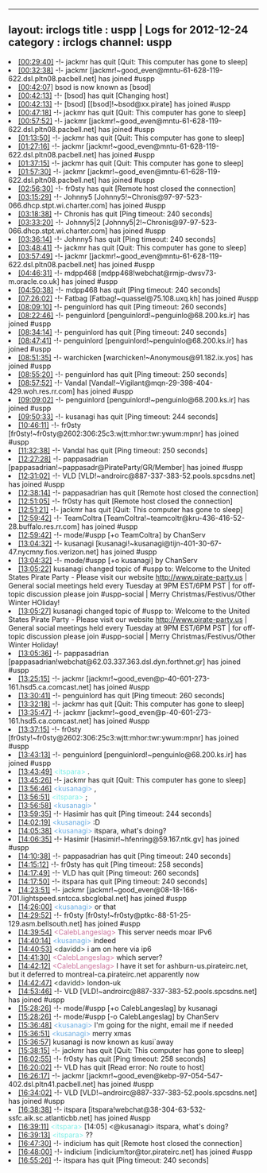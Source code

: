 
---
layout: irclogs
title : uspp | Logs for 2012-12-24
category : irclogs
channel: uspp
---
<li class="logitem"><a href="#00:29:40" name="00:29:40" class="time">[00:29:40]</a> -!- <span class="quit">jackmr</span> has quit [Quit: This computer has gone to sleep] </li>
<li class="logitem"><a href="#00:32:38" name="00:32:38" class="time">[00:32:38]</a> -!- <span class="join">jackmr</span> [jackmr!~good_even@mntu-61-628-119-622.dsl.pltn08.pacbell.net] has joined #uspp </li>
<li class="logitem"><a href="#00:42:07" name="00:42:07" class="time">[00:42:07]</a> <span class="nick">bsod</span> is now known as <span class="nick">[bsod]</span> </li>
<li class="logitem"><a href="#00:42:13" name="00:42:13" class="time">[00:42:13]</a> -!- <span class="quit">[bsod]</span> has quit [Changing host] </li>
<li class="logitem"><a href="#00:42:13" name="00:42:13" class="time">[00:42:13]</a> -!- <span class="join">[bsod]</span> [[bsod]!~bsod@xx.pirate] has joined #uspp </li>
<li class="logitem"><a href="#00:47:18" name="00:47:18" class="time">[00:47:18]</a> -!- <span class="quit">jackmr</span> has quit [Quit: This computer has gone to sleep] </li>
<li class="logitem"><a href="#00:57:52" name="00:57:52" class="time">[00:57:52]</a> -!- <span class="join">jackmr</span> [jackmr!~good_even@mntu-61-628-119-622.dsl.pltn08.pacbell.net] has joined #uspp </li>
<li class="logitem"><a href="#01:13:50" name="01:13:50" class="time">[01:13:50]</a> -!- <span class="quit">jackmr</span> has quit [Quit: This computer has gone to sleep] </li>
<li class="logitem"><a href="#01:27:16" name="01:27:16" class="time">[01:27:16]</a> -!- <span class="join">jackmr</span> [jackmr!~good_even@mntu-61-628-119-622.dsl.pltn08.pacbell.net] has joined #uspp </li>
<li class="logitem"><a href="#01:37:15" name="01:37:15" class="time">[01:37:15]</a> -!- <span class="quit">jackmr</span> has quit [Quit: This computer has gone to sleep] </li>
<li class="logitem"><a href="#01:57:30" name="01:57:30" class="time">[01:57:30]</a> -!- <span class="join">jackmr</span> [jackmr!~good_even@mntu-61-628-119-622.dsl.pltn08.pacbell.net] has joined #uspp </li>
<li class="logitem"><a href="#02:56:30" name="02:56:30" class="time">[02:56:30]</a> -!- <span class="quit">fr0sty</span> has quit [Remote host closed the connection] </li>
<li class="logitem"><a href="#03:15:29" name="03:15:29" class="time">[03:15:29]</a> -!- <span class="join">Johnny5</span> [Johnny5!~Chronis@97-97-523-066.dhcp.stpt.wi.charter.com] has joined #uspp </li>
<li class="logitem"><a href="#03:18:38" name="03:18:38" class="time">[03:18:38]</a> -!- <span class="quit">Chronis</span> has quit [Ping timeout: 240 seconds] </li>
<li class="logitem"><a href="#03:33:20" name="03:33:20" class="time">[03:33:20]</a> -!- <span class="join">Johnny5|2</span> [Johnny5|2!~Chronis@97-97-523-066.dhcp.stpt.wi.charter.com] has joined #uspp </li>
<li class="logitem"><a href="#03:36:14" name="03:36:14" class="time">[03:36:14]</a> -!- <span class="quit">Johnny5</span> has quit [Ping timeout: 240 seconds] </li>
<li class="logitem"><a href="#03:48:41" name="03:48:41" class="time">[03:48:41]</a> -!- <span class="quit">jackmr</span> has quit [Quit: This computer has gone to sleep] </li>
<li class="logitem"><a href="#03:57:49" name="03:57:49" class="time">[03:57:49]</a> -!- <span class="join">jackmr</span> [jackmr!~good_even@mntu-61-628-119-622.dsl.pltn08.pacbell.net] has joined #uspp </li>
<li class="logitem"><a href="#04:46:31" name="04:46:31" class="time">[04:46:31]</a> -!- <span class="join">mdpp468</span> [mdpp468!webchat@rmjp-dwsv73-m.oracle.co.uk] has joined #uspp </li>
<li class="logitem"><a href="#04:50:38" name="04:50:38" class="time">[04:50:38]</a> -!- <span class="quit">mdpp468</span> has quit [Ping timeout: 240 seconds] </li>
<li class="logitem"><a href="#07:26:02" name="07:26:02" class="time">[07:26:02]</a> -!- <span class="join">Fatbag</span> [Fatbag!~quassel@75.108.uxq.kh] has joined #uspp </li>
<li class="logitem"><a href="#08:09:10" name="08:09:10" class="time">[08:09:10]</a> -!- <span class="quit">penguinlord</span> has quit [Ping timeout: 260 seconds] </li>
<li class="logitem"><a href="#08:22:46" name="08:22:46" class="time">[08:22:46]</a> -!- <span class="join">penguinlord</span> [penguinlord!~penguinlo@68.200.ks.ir] has joined #uspp </li>
<li class="logitem"><a href="#08:34:14" name="08:34:14" class="time">[08:34:14]</a> -!- <span class="quit">penguinlord</span> has quit [Ping timeout: 240 seconds] </li>
<li class="logitem"><a href="#08:47:41" name="08:47:41" class="time">[08:47:41]</a> -!- <span class="join">penguinlord</span> [penguinlord!~penguinlo@68.200.ks.ir] has joined #uspp </li>
<li class="logitem"><a href="#08:51:35" name="08:51:35" class="time">[08:51:35]</a> -!- <span class="join">warchicken</span> [warchicken!~Anonymous@91.182.ix.yos] has joined #uspp </li>
<li class="logitem"><a href="#08:55:20" name="08:55:20" class="time">[08:55:20]</a> -!- <span class="quit">penguinlord</span> has quit [Ping timeout: 250 seconds] </li>
<li class="logitem"><a href="#08:57:52" name="08:57:52" class="time">[08:57:52]</a> -!- <span class="join">Vandal</span> [Vandal!~Vigilant@mqn-29-398-404-429.woh.res.rr.com] has joined #uspp </li>
<li class="logitem"><a href="#09:09:02" name="09:09:02" class="time">[09:09:02]</a> -!- <span class="join">penguinlord</span> [penguinlord!~penguinlo@68.200.ks.ir] has joined #uspp </li>
<li class="logitem"><a href="#09:50:33" name="09:50:33" class="time">[09:50:33]</a> -!- <span class="quit">kusanagi</span> has quit [Ping timeout: 244 seconds] </li>
<li class="logitem"><a href="#10:46:11" name="10:46:11" class="time">[10:46:11]</a> -!- <span class="join">fr0sty</span> [fr0sty!~fr0sty@2602:306:25c3:wjtt:mhor:twr:ywum:mpnr] has joined #uspp </li>
<li class="logitem"><a href="#11:32:38" name="11:32:38" class="time">[11:32:38]</a> -!- <span class="quit">Vandal</span> has quit [Ping timeout: 250 seconds] </li>
<li class="logitem"><a href="#12:27:28" name="12:27:28" class="time">[12:27:28]</a> -!- <span class="join">pappasadrian</span> [pappasadrian!~pappasadr@PirateParty/GR/Member] has joined #uspp </li>
<li class="logitem"><a href="#12:31:02" name="12:31:02" class="time">[12:31:02]</a> -!- <span class="join">VLD</span> [VLD!~androirc@887-337-383-52.pools.spcsdns.net] has joined #uspp </li>
<li class="logitem"><a href="#12:38:14" name="12:38:14" class="time">[12:38:14]</a> -!- <span class="quit">pappasadrian</span> has quit [Remote host closed the connection] </li>
<li class="logitem"><a href="#12:51:05" name="12:51:05" class="time">[12:51:05]</a> -!- <span class="quit">fr0sty</span> has quit [Remote host closed the connection] </li>
<li class="logitem"><a href="#12:51:21" name="12:51:21" class="time">[12:51:21]</a> -!- <span class="quit">jackmr</span> has quit [Quit: This computer has gone to sleep] </li>
<li class="logitem"><a href="#12:59:42" name="12:59:42" class="time">[12:59:42]</a> -!- <span class="join">TeamColtra</span> [TeamColtra!~teamcoltr@kru-436-416-52-28.buffalo.res.rr.com] has joined #uspp </li>
<li class="logitem"><a href="#12:59:42" name="12:59:42" class="time">[12:59:42]</a> -!- mode/<span class="mode">#uspp</span> [+o TeamColtra] by ChanServ </li>
<li class="logitem"><a href="#13:04:32" name="13:04:32" class="time">[13:04:32]</a> -!- <span class="join">kusanagi</span> [kusanagi!~kusanagi@tijn-401-30-67-47.nycmny.fios.verizon.net] has joined #uspp </li>
<li class="logitem"><a href="#13:04:32" name="13:04:32" class="time">[13:04:32]</a> -!- mode/<span class="mode">#uspp</span> [+o kusanagi] by ChanServ </li>
<li class="logitem"><a href="#13:05:22" name="13:05:22" class="time">[13:05:22]</a> <span class="topic">kusanagi</span> changed topic of <span class="topic">#uspp</span> to: Welcome to the United States Pirate Party - Please visit our website <a href="http://www.pirate-party.us" target="_blank">http://www.pirate-party.us</a> | General social meetings held every Tuesday at 9PM EST/6PM PST | for off-topic discussion please join #uspp-social | Merry Christmas/Festivus/Other Winter HOliday! </li>
<li class="logitem"><a href="#13:05:27" name="13:05:27" class="time">[13:05:27]</a> <span class="topic">kusanagi</span> changed topic of <span class="topic">#uspp</span> to: Welcome to the United States Pirate Party - Please visit our website <a href="http://www.pirate-party.us" target="_blank">http://www.pirate-party.us</a> | General social meetings held every Tuesday at 9PM EST/6PM PST | for off-topic discussion please join #uspp-social | Merry Christmas/Festivus/Other Winter Holiday! </li>
<li class="logitem"><a href="#13:05:36" name="13:05:36" class="time">[13:05:36]</a> -!- <span class="join">pappasadrian</span> [pappasadrian!webchat@62.03.337.363.dsl.dyn.forthnet.gr] has joined #uspp </li>
<li class="logitem"><a href="#13:25:15" name="13:25:15" class="time">[13:25:15]</a> -!- <span class="join">jackmr</span> [jackmr!~good_even@p-40-601-273-161.hsd5.ca.comcast.net] has joined #uspp </li>
<li class="logitem"><a href="#13:30:41" name="13:30:41" class="time">[13:30:41]</a> -!- <span class="quit">penguinlord</span> has quit [Ping timeout: 260 seconds] </li>
<li class="logitem"><a href="#13:32:18" name="13:32:18" class="time">[13:32:18]</a> -!- <span class="quit">jackmr</span> has quit [Quit: This computer has gone to sleep] </li>
<li class="logitem"><a href="#13:35:47" name="13:35:47" class="time">[13:35:47]</a> -!- <span class="join">jackmr</span> [jackmr!~good_even@p-40-601-273-161.hsd5.ca.comcast.net] has joined #uspp </li>
<li class="logitem"><a href="#13:37:15" name="13:37:15" class="time">[13:37:15]</a> -!- <span class="join">fr0sty</span> [fr0sty!~fr0sty@2602:306:25c3:wjtt:mhor:twr:ywum:mpnr] has joined #uspp </li>
<li class="logitem"><a href="#13:43:13" name="13:43:13" class="time">[13:43:13]</a> -!- <span class="join">penguinlord</span> [penguinlord!~penguinlo@68.200.ks.ir] has joined #uspp </li>
<li class="logitem"><a href="#13:43:49" name="13:43:49" class="time">[13:43:49]</a> <span class="person" style="color:#7deee6">&lt;itspara&gt;</span>             . </li>
<li class="logitem"><a href="#13:45:26" name="13:45:26" class="time">[13:45:26]</a> -!- <span class="quit">jackmr</span> has quit [Quit: This computer has gone to sleep] </li>
<li class="logitem"><a href="#13:56:46" name="13:56:46" class="time">[13:56:46]</a> <span class="person" style="color:#6aace3">&lt;kusanagi&gt;</span> , </li>
<li class="logitem"><a href="#13:56:51" name="13:56:51" class="time">[13:56:51]</a> <span class="person" style="color:#7deee6">&lt;itspara&gt;</span> ; </li>
<li class="logitem"><a href="#13:56:58" name="13:56:58" class="time">[13:56:58]</a> <span class="person" style="color:#6aace3">&lt;kusanagi&gt;</span> ' </li>
<li class="logitem"><a href="#13:59:35" name="13:59:35" class="time">[13:59:35]</a> -!- <span class="quit">Hasimir</span> has quit [Ping timeout: 244 seconds] </li>
<li class="logitem"><a href="#14:02:19" name="14:02:19" class="time">[14:02:19]</a> <span class="person" style="color:#6aace3">&lt;kusanagi&gt;</span> :D </li>
<li class="logitem"><a href="#14:05:38" name="14:05:38" class="time">[14:05:38]</a> <span class="person" style="color:#6aace3">&lt;kusanagi&gt;</span> itspara, what's doing? </li>
<li class="logitem"><a href="#14:06:35" name="14:06:35" class="time">[14:06:35]</a> -!- <span class="join">Hasimir</span> [Hasimir!~hfenring@59.167.ntk.gv] has joined #uspp </li>
<li class="logitem"><a href="#14:10:38" name="14:10:38" class="time">[14:10:38]</a> -!- <span class="quit">pappasadrian</span> has quit [Ping timeout: 240 seconds] </li>
<li class="logitem"><a href="#14:15:12" name="14:15:12" class="time">[14:15:12]</a> -!- <span class="quit">fr0sty</span> has quit [Ping timeout: 258 seconds] </li>
<li class="logitem"><a href="#14:17:49" name="14:17:49" class="time">[14:17:49]</a> -!- <span class="quit">VLD</span> has quit [Ping timeout: 260 seconds] </li>
<li class="logitem"><a href="#14:17:50" name="14:17:50" class="time">[14:17:50]</a> -!- <span class="quit">itspara</span> has quit [Ping timeout: 240 seconds] </li>
<li class="logitem"><a href="#14:23:51" name="14:23:51" class="time">[14:23:51]</a> -!- <span class="join">jackmr</span> [jackmr!~good_even@08-18-166-701.lightspeed.sntcca.sbcglobal.net] has joined #uspp </li>
<li class="logitem"><a href="#14:26:00" name="14:26:00" class="time">[14:26:00]</a> <span class="person" style="color:#6aace3">&lt;kusanagi&gt;</span> or that </li>
<li class="logitem"><a href="#14:29:52" name="14:29:52" class="time">[14:29:52]</a> -!- <span class="join">fr0sty</span> [fr0sty!~fr0sty@ptkc-88-51-25-129.asm.bellsouth.net] has joined #uspp </li>
<li class="logitem"><a href="#14:39:54" name="14:39:54" class="time">[14:39:54]</a> <span class="person" style="color:#cc749c">&lt;CalebLangeslag&gt;</span> This server needs moar IPv6 </li>
<li class="logitem"><a href="#14:40:14" name="14:40:14" class="time">[14:40:14]</a> <span class="person" style="color:#6aace3">&lt;kusanagi&gt;</span> indeed </li>
<li class="logitem"><a href="#14:40:53" name="14:40:53" class="time">[14:40:53]</a> <span class="person" style="color:#2d3f2f">&lt;davidd&gt;</span> i am on here via ip6 </li>
<li class="logitem"><a href="#14:41:30" name="14:41:30" class="time">[14:41:30]</a> <span class="person" style="color:#cc749c">&lt;CalebLangeslag&gt;</span> which server? </li>
<li class="logitem"><a href="#14:42:12" name="14:42:12" class="time">[14:42:12]</a> <span class="person" style="color:#cc749c">&lt;CalebLangeslag&gt;</span> I have it set for ashburn-us.pirateirc.net, but it deferred to montreal-ca.pirateirc.net apparently now </li>
<li class="logitem"><a href="#14:42:47" name="14:42:47" class="time">[14:42:47]</a> <span class="person" style="color:#2d3f2f">&lt;davidd&gt;</span> london-uk </li>
<li class="logitem"><a href="#14:53:46" name="14:53:46" class="time">[14:53:46]</a> -!- <span class="join">VLD</span> [VLD!~androirc@887-337-383-52.pools.spcsdns.net] has joined #uspp </li>
<li class="logitem"><a href="#15:28:26" name="15:28:26" class="time">[15:28:26]</a> -!- mode/<span class="mode">#uspp</span> [+o CalebLangeslag] by kusanagi </li>
<li class="logitem"><a href="#15:28:26" name="15:28:26" class="time">[15:28:26]</a> -!- mode/<span class="mode">#uspp</span> [-o CalebLangeslag] by ChanServ </li>
<li class="logitem"><a href="#15:36:48" name="15:36:48" class="time">[15:36:48]</a> <span class="person" style="color:#6aace3">&lt;kusanagi&gt;</span> I'm going for the night, email me if needed </li>
<li class="logitem"><a href="#15:36:51" name="15:36:51" class="time">[15:36:51]</a> <span class="person" style="color:#6aace3">&lt;kusanagi&gt;</span> merry xmas </li>
<li class="logitem"><a href="#15:36:57" name="15:36:57" class="time">[15:36:57]</a> <span class="nick">kusanagi</span> is now known as <span class="nick">kusi`away</span> </li>
<li class="logitem"><a href="#15:38:15" name="15:38:15" class="time">[15:38:15]</a> -!- <span class="quit">jackmr</span> has quit [Quit: This computer has gone to sleep] </li>
<li class="logitem"><a href="#16:02:55" name="16:02:55" class="time">[16:02:55]</a> -!- <span class="quit">fr0sty</span> has quit [Ping timeout: 258 seconds] </li>
<li class="logitem"><a href="#16:20:02" name="16:20:02" class="time">[16:20:02]</a> -!- <span class="quit">VLD</span> has quit [Read error: No route to host] </li>
<li class="logitem"><a href="#16:26:17" name="16:26:17" class="time">[16:26:17]</a> -!- <span class="join">jackmr</span> [jackmr!~good_even@kebp-97-054-547-402.dsl.pltn41.pacbell.net] has joined #uspp </li>
<li class="logitem"><a href="#16:34:02" name="16:34:02" class="time">[16:34:02]</a> -!- <span class="join">VLD</span> [VLD!~androirc@887-337-383-52.pools.spcsdns.net] has joined #uspp </li>
<li class="logitem"><a href="#16:38:38" name="16:38:38" class="time">[16:38:38]</a> -!- <span class="join">itspara</span> [itspara!webchat@38-304-63-532-ssfc.aik.sc.atlanticbb.net] has joined #uspp </li>
<li class="logitem"><a href="#16:39:11" name="16:39:11" class="time">[16:39:11]</a> <span class="person" style="color:#7deee6">&lt;itspara&gt;</span> [14:05] &lt;@kusanagi&gt; itspara, what's doing?  </li>
<li class="logitem"><a href="#16:39:13" name="16:39:13" class="time">[16:39:13]</a> <span class="person" style="color:#7deee6">&lt;itspara&gt;</span> ?? </li>
<li class="logitem"><a href="#16:47:30" name="16:47:30" class="time">[16:47:30]</a> -!- <span class="quit">indicium</span> has quit [Remote host closed the connection] </li>
<li class="logitem"><a href="#16:48:00" name="16:48:00" class="time">[16:48:00]</a> -!- <span class="join">indicium</span> [indicium!tor@tor.pirateirc.net] has joined #uspp </li>
<li class="logitem"><a href="#16:55:26" name="16:55:26" class="time">[16:55:26]</a> -!- <span class="quit">itspara</span> has quit [Ping timeout: 240 seconds] </li>



